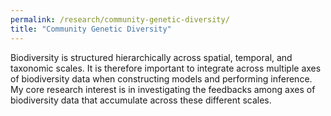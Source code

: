 ```yaml
---
permalink: /research/community-genetic-diversity/
title: "Community Genetic Diversity"
---
```


Biodiversity is structured hierarchically across spatial, temporal, and taxonomic scales. It is therefore important to integrate across multiple axes of biodiversity data when constructing models and performing inference. My core research interest is in investigating the feedbacks among axes of biodiversity data that accumulate across these different scales. 
